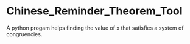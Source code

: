 # Chinese_Reminder_Theorem_Tool
A python progam helps finding the value of x that satisfies a system of congruencies.
